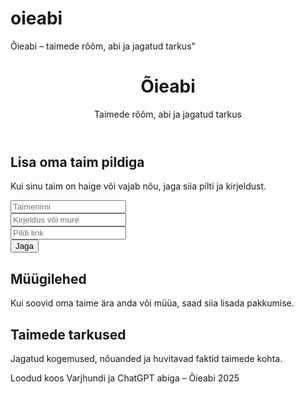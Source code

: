# oieabi
Õieabi – taimede rõõm, abi ja jagatud tarkus"


<!DOCTYPE html><html lang="et">
<head>
  <meta charset="UTF-8" />
  <meta name="viewport" content="width=device-width, initial-scale=1.0" />
  <title>Õieabi – taimede rõõm ja tarkus</title>
</head>
<body>
  <header>
    <h1>Õieabi</h1>
    <p>Taimede rõõm, abi ja jagatud tarkus</p>
  </header>  <main>
    <section>
      <h2>Lisa oma taim pildiga</h2>
      <p>Kui sinu taim on haige või vajab nõu, jaga siia pilti ja kirjeldust.</p>
      <form>
        <input type="text" placeholder="Taimenimi" required /><br />
        <input type="text" placeholder="Kirjeldus või mure" required /><br />
        <input type="url" placeholder="Pildi link" required /><br />
        <button type="submit">Jaga</button>
      </form>
    </section><section>
  <h2>Müügilehed</h2>
  <p>Kui soovid oma taime ära anda või müüa, saad siia lisada pakkumise.</p>
  <!-- Tulevikus lisame siin pildi- ja kuulutuste alad -->
</section>

<section>
  <h2>Taimede tarkused</h2>
  <p>Jagatud kogemused, nõuanded ja huvitavad faktid taimede kohta.</p>
</section>

  </main>  <footer>
    <p>Loodud koos Varjhundi ja ChatGPT abiga – Õieabi 2025</p>
  </footer>
</body>
</html>
